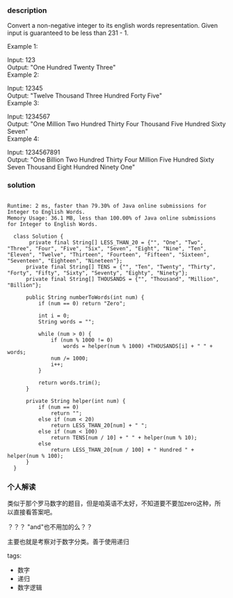### description    
  Convert a non-negative integer to its english words representation. Given input is guaranteed to be less than 231 - 1.  
    
  Example 1:  
    
  Input: 123  
  Output: "One Hundred Twenty Three"  
  Example 2:  
    
  Input: 12345  
  Output: "Twelve Thousand Three Hundred Forty Five"  
  Example 3:  
    
  Input: 1234567  
  Output: "One Million Two Hundred Thirty Four Thousand Five Hundred Sixty Seven"  
  Example 4:  
    
  Input: 1234567891  
  Output: "One Billion Two Hundred Thirty Four Million Five Hundred Sixty Seven Thousand Eight Hundred Ninety One"  
### solution    
```    
  
Runtime: 2 ms, faster than 79.30% of Java online submissions for Integer to English Words.  
Memory Usage: 36.1 MB, less than 100.00% of Java online submissions for Integer to English Words.  
  
  class Solution {  
       private final String[] LESS_THAN_20 = {"", "One", "Two", "Three", "Four", "Five", "Six", "Seven", "Eight", "Nine", "Ten", "Eleven", "Twelve", "Thirteen", "Fourteen", "Fifteen", "Sixteen", "Seventeen", "Eighteen", "Nineteen"};  
      private final String[] TENS = {"", "Ten", "Twenty", "Thirty", "Forty", "Fifty", "Sixty", "Seventy", "Eighty", "Ninety"};  
      private final String[] THOUSANDS = {"", "Thousand", "Million", "Billion"};  
    
      public String numberToWords(int num) {  
          if (num == 0) return "Zero";  
    
          int i = 0;  
          String words = "";  
    
          while (num > 0) {  
              if (num % 1000 != 0)  
                  words = helper(num % 1000) +THOUSANDS[i] + " " + words;  
              num /= 1000;  
              i++;  
          }  
    
          return words.trim();  
      }  
    
      private String helper(int num) {  
          if (num == 0)  
              return "";  
          else if (num < 20)  
              return LESS_THAN_20[num] + " ";  
          else if (num < 100)  
              return TENS[num / 10] + " " + helper(num % 10);  
          else  
              return LESS_THAN_20[num / 100] + " Hundred " + helper(num % 100);  
      }  
  }  
```    
    
### 个人解读    
  类似于那个罗马数字的题目，但是咱英语不太好，不知道要不要加zero这种，所以直接看答案吧。  
    
  ？？？ "and"也不用加的么？？  
    
  主要也就是考察对于数字分类。善于使用递归  
    
tags:    
  -  数字  
  -  递归  
  -  数字逻辑  

